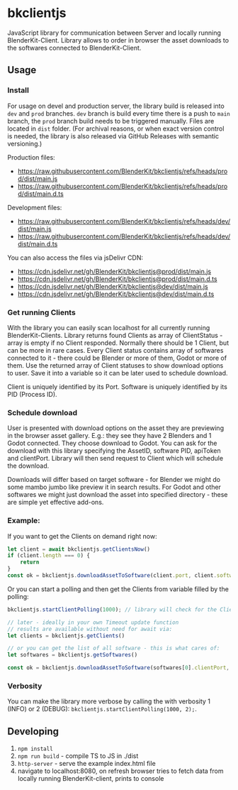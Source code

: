 # bkclientjs
JavaScript library for communication between Server and locally running BlenderKit-Client.
Library allows to order in browser the asset downloads to the softwares connected to BlenderKit-Client.

## Usage

### Install

For usage on devel and production server, the library build is released into `dev` and `prod` branches.
`dev` branch is build every time there is a push to `main` branch, the `prod` branch build needs to be triggered manually.
Files are located in `dist` folder. 
(For archival reasons, or when exact version control is needed, the library is also released via GitHub Releases with semantic versioning.)

Production files:
- https://raw.githubusercontent.com/BlenderKit/bkclientjs/refs/heads/prod/dist/main.js
- https://raw.githubusercontent.com/BlenderKit/bkclientjs/refs/heads/prod/dist/main.d.ts

Development files:
- https://raw.githubusercontent.com/BlenderKit/bkclientjs/refs/heads/dev/dist/main.js
- https://raw.githubusercontent.com/BlenderKit/bkclientjs/refs/heads/dev/dist/main.d.ts

You can also access the files via jsDelivr CDN:
- https://cdn.jsdelivr.net/gh/BlenderKit/bkclientjs@prod/dist/main.js
- https://cdn.jsdelivr.net/gh/BlenderKit/bkclientjs@prod/dist/main.d.ts
- https://cdn.jsdelivr.net/gh/BlenderKit/bkclientjs@dev/dist/main.js
- https://cdn.jsdelivr.net/gh/BlenderKit/bkclientjs@dev/dist/main.d.ts


### Get running Clients
With the library you can easily scan localhost for all currently running BlenderKit-Clients.
Library returns found Clients as array of ClientStatus - array is empty if no Client responded.
Normally there should be 1 Client, but can be more in rare cases.
Every Client status contains array of softwares connected to it - there could be Blender or more of them, Godot or more of them.
Use the returned array of Client statuses to show download options to user.
Save it into a variable so it can be later used to schedule download.

Client is uniquely identified by its Port.
Software is uniquely identified by its PID (Process ID).

### Schedule download
User is presented with download options on the asset they are previewing in the browser asset gallery.
E.g.: they see they have 2 Blenders and 1 Godot connected. They choose download to Godot.
You can ask for the download with this library specifying the AssetID, software PID, apiToken and clientPort.
Library will then send request to Client which will schedule the download.

Downloads will differ based on target software - for Blender we might do some mambo jumbo like preview it in search results.
For Godot and other softwares we might just download the asset into specified directory - these are simple yet effective add-ons.

### Example:

If you want to get the Clients on demand right now:
```javascript
let client = await bkclientjs.getClientsNow()
if (client.length === 0) {
    return
}
const ok = bkclientjs.downloadAssetToSoftware(client.port, client.software[0].appID, assetID, assetBaseID, resolution, apiKey)
```

Or you can start a polling and then get the Clients from variable filled by the polling:
```javascript
bkclientjs.startClientPolling(1000); // library will check for the Clients every 1000ms,

// later - ideally in your own Timeout update function
// results are available without need for await via:
let clients = bkclientjs.getClients()

// or you can get the list of all software - this is what cares of:
let softwares = bkclientjs.getSoftwares()

const ok = bkclientjs.downloadAssetToSoftware(softwares[0].clientPort, softwares[0].appID, assetID, assetBaseID, resolution, apiKey)
```

### Verbosity

You can make the library more verbose by calling the with verbosity 1 (INFO) or 2 (DEBUG): `bkclientjs.startClientPolling(1000, 2);`.

## Developing
1. `npm install`
1. `npm run build` - compile TS to JS in ./dist
2. `http-server` - serve the example index.html file
3. navigate to localhost:8080, on refresh browser tries to fetch data from locally running BlenderKit-client, prints to console
